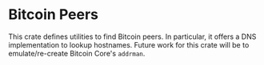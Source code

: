 # Bitcoin Peers

This crate defines utilities to find Bitcoin peers. In particular, it offers a DNS implementation to lookup hostnames. Future work for this crate will be to emulate/re-create Bitcoin Core's `addrman`.
